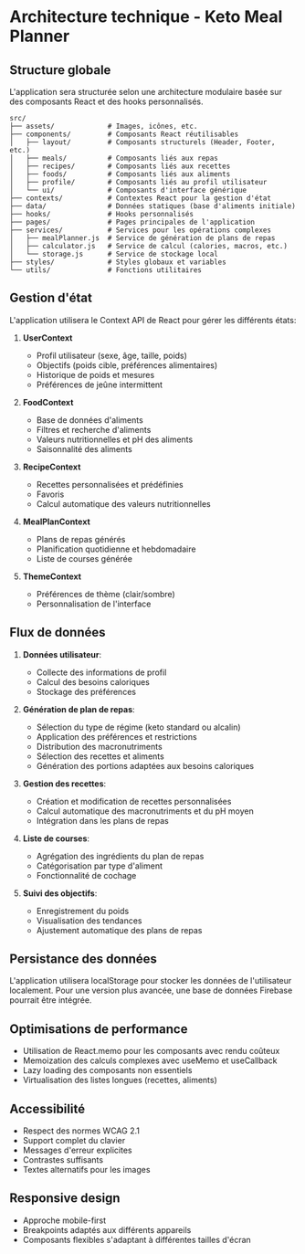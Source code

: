 # Architecture technique - Keto Meal Planner

## Structure globale
L'application sera structurée selon une architecture modulaire basée sur des composants React et des hooks personnalisés.

```
src/
├── assets/             # Images, icônes, etc.
├── components/         # Composants React réutilisables
│   ├── layout/         # Composants structurels (Header, Footer, etc.)
│   ├── meals/          # Composants liés aux repas
│   ├── recipes/        # Composants liés aux recettes
│   ├── foods/          # Composants liés aux aliments
│   ├── profile/        # Composants liés au profil utilisateur
│   └── ui/             # Composants d'interface générique
├── contexts/           # Contextes React pour la gestion d'état
├── data/               # Données statiques (base d'aliments initiale)
├── hooks/              # Hooks personnalisés
├── pages/              # Pages principales de l'application
├── services/           # Services pour les opérations complexes
│   ├── mealPlanner.js  # Service de génération de plans de repas
│   ├── calculator.js   # Service de calcul (calories, macros, etc.)
│   └── storage.js      # Service de stockage local
├── styles/             # Styles globaux et variables
└── utils/              # Fonctions utilitaires

```

## Gestion d'état
L'application utilisera le Context API de React pour gérer les différents états:

1. **UserContext**
   - Profil utilisateur (sexe, âge, taille, poids)
   - Objectifs (poids cible, préférences alimentaires)
   - Historique de poids et mesures
   - Préférences de jeûne intermittent

2. **FoodContext**
   - Base de données d'aliments
   - Filtres et recherche d'aliments
   - Valeurs nutritionnelles et pH des aliments
   - Saisonnalité des aliments

3. **RecipeContext**
   - Recettes personnalisées et prédéfinies
   - Favoris
   - Calcul automatique des valeurs nutritionnelles

4. **MealPlanContext**
   - Plans de repas générés
   - Planification quotidienne et hebdomadaire
   - Liste de courses générée

5. **ThemeContext**
   - Préférences de thème (clair/sombre)
   - Personnalisation de l'interface

## Flux de données

1. **Données utilisateur**:
   - Collecte des informations de profil
   - Calcul des besoins caloriques
   - Stockage des préférences

2. **Génération de plan de repas**:
   - Sélection du type de régime (keto standard ou alcalin)
   - Application des préférences et restrictions
   - Distribution des macronutriments
   - Sélection des recettes et aliments
   - Génération des portions adaptées aux besoins caloriques

3. **Gestion des recettes**:
   - Création et modification de recettes personnalisées
   - Calcul automatique des macronutriments et du pH moyen
   - Intégration dans les plans de repas

4. **Liste de courses**:
   - Agrégation des ingrédients du plan de repas
   - Catégorisation par type d'aliment
   - Fonctionnalité de cochage

5. **Suivi des objectifs**:
   - Enregistrement du poids
   - Visualisation des tendances
   - Ajustement automatique des plans de repas

## Persistance des données
L'application utilisera localStorage pour stocker les données de l'utilisateur localement. Pour une version plus avancée, une base de données Firebase pourrait être intégrée.

## Optimisations de performance
- Utilisation de React.memo pour les composants avec rendu coûteux
- Memoization des calculs complexes avec useMemo et useCallback
- Lazy loading des composants non essentiels
- Virtualisation des listes longues (recettes, aliments)

## Accessibilité
- Respect des normes WCAG 2.1
- Support complet du clavier
- Messages d'erreur explicites
- Contrastes suffisants
- Textes alternatifs pour les images

## Responsive design
- Approche mobile-first
- Breakpoints adaptés aux différents appareils
- Composants flexibles s'adaptant à différentes tailles d'écran
